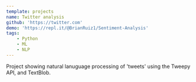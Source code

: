```yaml
---
template: projects
name: Twitter analysis
github: 'https://twitter.com'
demo: 'https://repl.it/@BrianRuiz1/Sentiment-Analysis'
tags: 
    - Python
    - ML
    - NLP
---
```

Project showing natural lanuguage processing of 'tweets' using the Tweepy API, and TextBlob.
